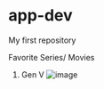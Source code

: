 # app-dev
My first repository

Favorite Series/ Movies
1. Gen V
![image](https://github.com/cuentov3n/app-dev/assets/151813790/d356b007-9501-41f7-8493-d92179130412)

